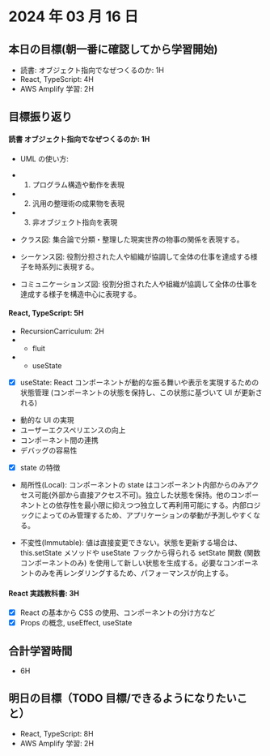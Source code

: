 # 2024 年 03 月 16 日

## 本日の目標(朝一番に確認してから学習開始)

- 読書: オブジェクト指向でなぜつくるのか: 1H
- React, TypeScript: 4H
- AWS Amplify 学習: 2H

## 目標振り返り

#### 読書 オブジェクト指向でなぜつくるのか: 1H

- UML の使い方:
- 1. プログラム構造や動作を表現
- 2. 汎用の整理術の成果物を表現
- 3. 非オブジェクト指向を表現

- クラス図: 集合論で分類・整理した現実世界の物事の関係を表現する。
- シーケンス図: 役割分担された人や組織が協調して全体の仕事を達成する様子を時系列に表現する。
- コミュニケーションズ図: 役割分担された人や組織が協調して全体の仕事を達成する様子を構造中心に表現する。

#### React, TypeScript: 5H

- RecursionCarriculum: 2H
- - fluit
- - useState

- [x] useState: React コンポーネントが動的な振る舞いや表示を実現するための状態管理 (コンポーネントの状態を保持し、この状態に基づいて UI が更新される)
- 動的な UI の実現
- ユーザーエクスペリエンスの向上
- コンポーネント間の連携
- デバッグの容易性

- [x] state の特徴
- 局所性(Local): コンポーネントの state はコンポーネント内部からのみアクセス可能(外部から直接アクセス不可)。独立した状態を保持。他のコンポーネントとの依存性を最小限に抑えつつ独立して再利用可能にする。内部ロジックによってのみ管理するため、アプリケーションの挙動が予測しやすくなる。

- 不変性(Immutable): 値は直接変更できない。状態を更新する場合は、this.setState メソッドや useState フックから得られる setState 関数 (関数コンポーネントのみ) を使用して新しい状態を生成する。必要なコンポーネントのみを再レンダリングするため、パフォーマンスが向上する。

#### React 実践教科書: 3H

- [x] React の基本から CSS の使用、コンポーネントの分け方など
- [x] Props の概念, useEffect, useState

## 合計学習時間

- 6H

## 明日の目標（TODO 目標/できるようになりたいこと）

- React, TypeScript: 8H
- AWS Amplify 学習: 2H
